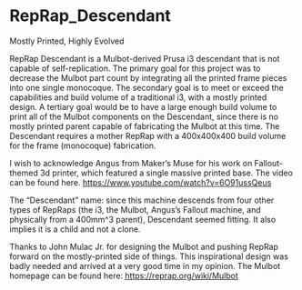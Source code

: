 # RepRap_Descendant
Mostly Printed, Highly Evolved

RepRap Descendant is a Mulbot-derived Prusa i3 descendant that is not capable of self-replication. The primary goal for this project was to decrease the Mulbot part count by integrating all the printed frame pieces into one single monocoque. The secondary goal is to meet or exceed the capabilities and build volume of a traditional i3, with a mostly printed design. A tertiary goal would be to have a large enough build volume to print all of the Mulbot components on the Descendant, since there is no mostly printed parent capable of fabricating the Mulbot at this time. The Descendant requires a mother RepRap with a 400x400x400 build volume for the frame (monocoque) fabrication.

I wish to acknowledge Angus from Maker’s Muse for his work on Fallout-themed 3d printer, which featured a single massive printed base. The video can be found here. https://www.youtube.com/watch?v=6O91ussQeus

The “Descendant” name: since this machine descends from four other types of RepRaps (the i3, the Mulbot, Angus’s Fallout machine, and physically from a 400mm^3 parent), Descendant seemed fitting. It also implies it is a child and not a clone. 

Thanks to John Mulac Jr. for designing the Mulbot and pushing RepRap forward on the mostly-printed side of things. This inspirational design was badly needed and arrived at a very good time in my opinion. The Mulbot homepage can be found here: https://reprap.org/wiki/Mulbot
